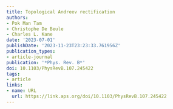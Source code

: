 ```yaml
---
title: Topological Andreev rectification
authors:
- Pok Man Tam
- Christophe De Beule
- Charles L. Kane
date: '2023-07-01'
publishDate: '2023-11-23T23:23:33.761956Z'
publication_types:
- article-journal
publication: '*Phys. Rev. B*'
doi: 10.1103/PhysRevB.107.245422
tags:
- article
links:
- name: URL
  url: https://link.aps.org/doi/10.1103/PhysRevB.107.245422
---
```

